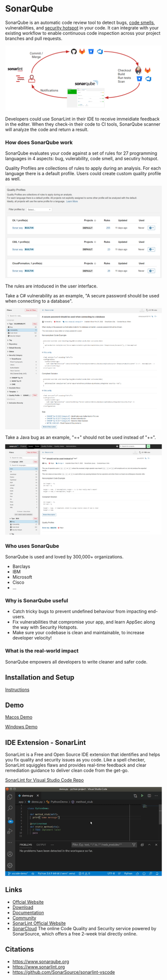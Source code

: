 SonarQube
=========

SonarQube is an automatic code review tool to detect bugs, [code smells](https://en.wikipedia.org/wiki/Code_smell), vulnerabilities, and [security hotspot](https://docs.sonarqube.org/latest/user-guide/security-hotspots/) in your code. It can integrate with your existing workflow to enable continuous code inspection across your project branches and pull requests.

![overview](./images/overview.png)

Developers could use SonarLint in their IDE to receive immeidiate feedback in the editer. 
When they check-in their code to CI tools, SonarQube scanner will analyze the code and return a result.


### How does SonarQube work

SonarQube evaluates your code against a set of rules for 27 programming languages in 4 aspects: bug, vulerability, code smell, and secutiry hotspot.

Quality Profiles are collections of rules to apply during an analysis. For each language there is a default profile. Users could create custom quality profile as well.

![Quality Profile](./images/QualityProfile.png)

The rules are intoduced in the user interface. 

Take a C# vulnerability as an example, "A secure password should be used when connecting to a database".

![rule example](./images/SonarQubeRule2.png "rule example")

Take a Java bug as an example, "=+" should not be used instead of "+=".

![rule example](./images/SonarQubeRule1.png "rule example")

### Who uses SonarQube

SonarQube is used and loved by 300,000+ organizations.
* Barclays
* IBM
* Microsoft
* Cisco
* ...
  
### Why is SonarQube useful

* Catch tricky bugs to prevent undefined behaviour from impacting end-users.
* Fix vulnerabilities that compromise your app, and learn AppSec along the way with Security Hotspots.
* Make sure your codebase is clean and maintainable, to increase developer velocity!

### What is the real-world impact

SonarQube empowers all developers to write cleaner and safer code.

Installation and Setup
----------------------
[Instructions](./Installation.md)


Demo
-------
[Macos Demo](https://youtu.be/Rr1uH2Nvths)

[Windows Demo](https://www.youtube.com/watch?v=S4IZRTox1Cw)

IDE Extension - SonarLint
----------------------------
SonarLint is a Free and Open Source IDE extension that identifies and helps you fix quality and security issues as you code. Like a spell checker, SonarLint squiggles flaws and provides real-time feedback and clear remediation guidance to deliver clean code from the get-go.

[SonarLint for Visual Studio Code Repo](https://github.com/SonarSource/sonarlint-vscode)

![sonarlint-vscode](./images/sonarlint-vscode.gif "sonarlint-vscode")

Links
-----

* [Offcial Website](https://www.sonarqube.org)
* [Download](https://www.sonarqube.org/downloads/)
* [Documentation](https://docs.sonarqube.org)
* [Community](https://www.sonarqube.org/community/)
* [SonarLint Official Website](https://www.sonarlint.org/)
* [SonarCloud](www.sonarcloud.io) The online Code Quality and Security service powered by SonarSource, which offers a free 2-week trial directly online. 


Citations
---------
* https://www.sonarqube.org
* https://www.sonarlint.org
* https://github.com/SonarSource/sonarlint-vscode

